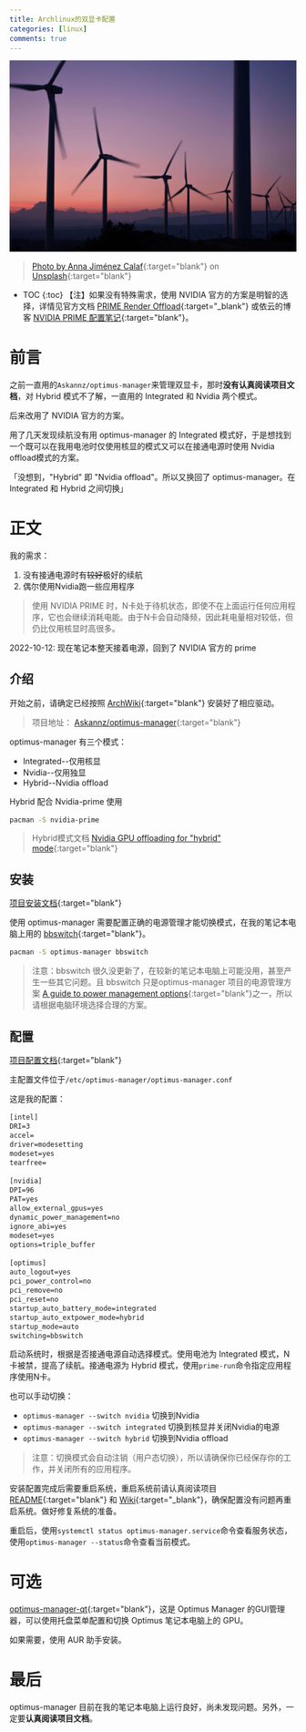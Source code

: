 ```yaml
---
title: Archlinux的双显卡配置
categories: [linux]
comments: true
---
```


<a data-fancybox="gallery" href="../assets/img/post/optimus/image01.jpg"><img src="../assets/img/post/optimus/image01.jpg">

> Photo by [Anna Jiménez Calaf](https://unsplash.com/@annajimenez?utm_source=unsplash&utm_medium=referral&utm_content=creditCopyText){:target="blank"} on [Unsplash](https://unsplash.com/?utm_source=unsplash&utm_medium=referral&utm_content=creditCopyText){:target="blank"}  

* TOC
{:toc}
【注】如果没有特殊需求，使用 NVIDIA 官方的方案是明智的选择，详情见官方文档 [PRIME Render Offload](http://download.nvidia.com/XFree86/Linux-x86_64/435.21/README/primerenderoffload.html){:target="_blank"} 或依云的博客 [NVIDIA PRIME 配置笔记](https://blog.lilydjwg.me/2019/9/3/nvidia-prime-setup.214768.html){:target="blank"}。

# 前言

之前一直用的`Askannz/optimus-manager`来管理双显卡，那时**没有认真阅读项目文档**，对 Hybrid 模式不了解，一直用的 Integrated 和 Nvidia 两个模式。

后来改用了 NVIDIA 官方的方案。

用了几天发现续航没有用 optimus-manager 的 Integrated 模式好，于是想找到一个既可以在我用电池时仅使用核显的模式又可以在接通电源时使用 Nvidia offload模式的方案。

<span class="spoiler" >「没想到，"Hybrid" 即 "Nvidia offload"。所以又换回了 optimus-manager。在 Integrated 和 Hybrid 之间切换」</span>

# 正文

我的需求：

1. 没有接通电源时有~~较好~~极好的续航
3. 偶尔使用Nvidia跑一些应用程序

> 使用 NVIDIA PRIME 时，N卡处于待机状态，即使不在上面运行任何应用程序，它也会继续消耗电能。由于N卡会自动降频，因此耗电量相对较低，但仍比仅用核显时高很多。

2022-10-12: 现在笔记本整天接着电源，回到了 NVIDIA 官方的 prime

## 介绍

开始之前，请确定已经按照 [ArchWiki](https://wiki.archlinux.org/title/NVIDIA){:target="blank"} 安装好了相应驱动。

> 项目地址： [Askannz/optimus-manager]( https://github.com/Askannz/optimus-manager){:target="blank"}

optimus-manager 有三个模式：

- Integrated--仅用核显
- Nvidia--仅用独显
- Hybrid--Nvidia offload

Hybrid 配合 Nvidia-prime 使用

```bash
pacman -S nvidia-prime
```

> Hybrid模式文档 [Nvidia GPU offloading for "hybrid" mode](https://github.com/Askannz/optimus-manager/wiki/Nvidia-GPU-offloading-for-%22hybrid%22-mode){:target="blank"}

## 安装

[项目安装文档](https://github.com/Askannz/optimus-manager#installation){:target="blank"}

使用 optimus-manager 需要配置正确的电源管理才能切换模式，在我的笔记本电脑上用的 [bbswitch](https://github.com/Bumblebee-Project/bbswitch){:target="blank"}。

```bash
pacman -S optimus-manager bbswitch
```

> 注意：bbswitch 很久没更新了，在较新的笔记本电脑上可能没用，甚至产生一些其它问题。且 bbswitch 只是optimus-manager 项目的电源管理方案 [A guide  to power management options](https://github.com/Askannz/optimus-manager/wiki/A-guide--to-power-management-options){:target="blank"}之一，所以请根据电脑环境选择合理的方案。

## 配置

[项目配置文档](https://github.com/Askannz/optimus-manager/#configuration){:target="blank"}

主配置文件位于`/etc/optimus-manager/optimus-manager.conf`

这是我的配置：

```
[intel]
DRI=3
accel=
driver=modesetting
modeset=yes
tearfree=

[nvidia]
DPI=96
PAT=yes
allow_external_gpus=yes
dynamic_power_management=no
ignore_abi=yes
modeset=yes
options=triple_buffer

[optimus]
auto_logout=yes
pci_power_control=no
pci_remove=no
pci_reset=no
startup_auto_battery_mode=integrated
startup_auto_extpower_mode=hybrid
startup_mode=auto
switching=bbswitch
```

启动系统时，根据是否接通电源自动选择模式。使用电池为 Integrated 模式，N卡被禁，提高了续航。接通电源为 Hybrid 模式，使用`prime-run`命令指定应用程序使用N卡。

也可以手动切换：

- `optimus-manager --switch nvidia` 切换到Nvidia
- `optimus-manager --switch integrated` 切换到核显并关闭Nvidia的电源
- `optimus-manager --switch hybrid` 切换到Nvidia offload

> 注意：切换模式会自动注销（用户态切换），所以请确保你已经保存你的工作，并关闭所有的应用程序。

安装配置完成后需要重启系统，重启系统前请认真阅读项目 [README](https://github.com/Askannz/optimus-manager/blob/master/README.md){:target="blank"} 和 [Wiki](https://github.com/Askannz/optimus-manager/wiki){:target="_blank"}，确保配置没有问题再重启系统。做好修复系统的准备。

重启后，使用`systemctl status optimus-manager.service`命令查看服务状态，使用`optimus-manager --status`命令查看当前模式。

# 可选

[optimus-manager-qt](https://github.com/Shatur/optimus-manager-qt){:target="blank"}，这是 Optimus Manager 的GUI管理器，可以使用托盘菜单配置和切换 Optimus 笔记本电脑上的 GPU。

如果需要，使用 AUR 助手安装。

# 最后

optimus-manager 目前在我的笔记本电脑上运行良好，尚未发现问题。另外，一定要**认真阅读项目文档**。
